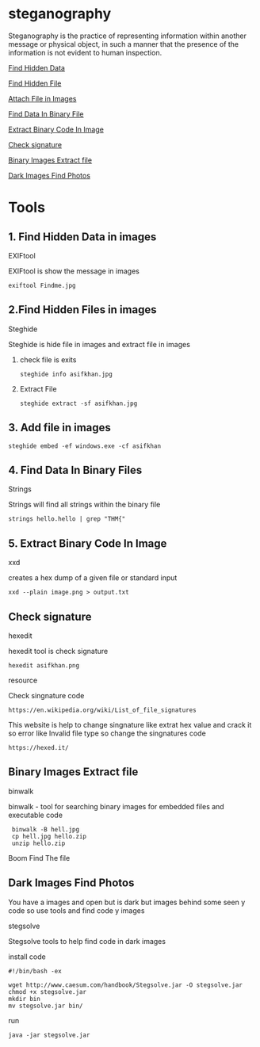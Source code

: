 # steganography

Steganography is the practice of representing information within another message or physical object,
in such a manner that the presence of the information is not evident to human inspection.

[Find Hidden Data](#find-Hidden-Data-in-images)

[Find Hidden File](#find-Hidden-File-in-images)

[Attach File in Images](#attach-file-in-images)

[Find Data In Binary File](#find-data-in-binary-file)

[Extract Binary Code In Image](#extract-binary-code-in-image)

[Check signature](#Check-signature)

[Binary Images Extract file](#binary-images-extract-file)

[Dark Images Find Photos](#dark-images-find-photos)

# Tools

## 1. Find Hidden Data in images

EXIFtool 

EXIFtool is show the message in images

    exiftool Findme.jpg
    
## 2.Find Hidden Files in images

Steghide 

Steghide is hide file in images and extract file in images

1. check file is exits 

       steghide info asifkhan.jpg 
    
2. Extract File

       steghide extract -sf asifkhan.jpg 

## 3. Add file in images 

    steghide embed -ef windows.exe -cf asifkhan
    
    
## 4. Find Data In Binary Files    

Strings
  
Strings will find all strings within the binary file 
   
    strings hello.hello | grep "THM{"
    
    
## 5. Extract Binary Code In Image    

xxd

creates  a  hex  dump  of a given file or standard input

    xxd --plain image.png > output.txt  
    
    
## Check signature

hexedit 

hexedit tool is check signature 

    hexedit asifkhan.png
     
resource 

Check singnature code 

    https://en.wikipedia.org/wiki/List_of_file_signatures
      
This website is help to change singnature like extrat hex value and crack it so error like Invalid file type so change the singnatures code 

    https://hexed.it/
    
    
## Binary Images Extract file

binwalk

binwalk - tool for searching binary images for embedded files and executable code

     binwalk -B hell.jpg
     cp hell.jpg hello.zip
     unzip hello.zip
     
Boom Find The  file
    
    
## Dark Images Find Photos

You have a images and open but is dark but images behind some seen y code so use tools and find code y images

stegsolve

Stegsolve tools to help find code in dark images 

install code  

    #!/bin/bash -ex

    wget http://www.caesum.com/handbook/Stegsolve.jar -O stegsolve.jar
    chmod +x stegsolve.jar
    mkdir bin
    mv stegsolve.jar bin/
 
 run 
 
    java -jar stegsolve.jar
    
    
    
    
    
    
    
    
    
    
    
    
    
    
    
    
    
    
